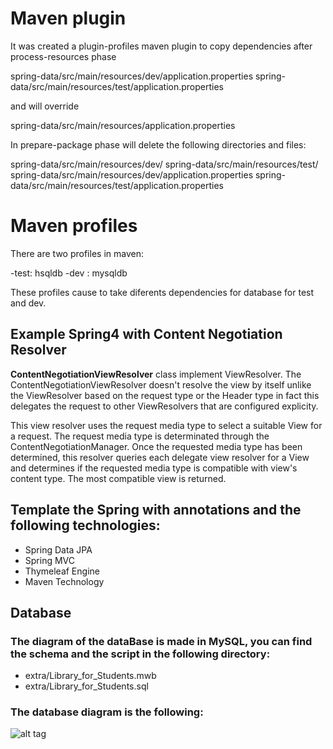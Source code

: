 # Maven plugin

It was created a plugin-profiles maven plugin to copy dependencies after process-resources phase

spring-data/src/main/resources/dev/application.properties
spring-data/src/main/resources/test/application.properties

and will override

spring-data/src/main/resources/application.properties


In prepare-package phase will delete the following directories and files:

spring-data/src/main/resources/dev/
spring-data/src/main/resources/test/
spring-data/src/main/resources/dev/application.properties
spring-data/src/main/resources/test/application.properties

# Maven profiles

There are two profiles in maven:

-test: hsqldb
-dev : mysqldb

These profiles cause to take diferents dependencies for database for test and dev.

## Example Spring4 with Content Negotiation Resolver

**ContentNegotiationViewResolver** class implement ViewResolver. The ContentNegotiationViewResolver doesn't resolve the view by itself unlike the ViewResolver based on the request type or the Header type in fact this delegates the request to other ViewResolvers that are configured explicity.

This view resolver uses the request media type to select a suitable View for a request. The request media type is determinated through the ContentNegotiationManager. Once the requested media type has been determined, this resolver queries each delegate view resolver for a View and determines if the requested media type is compatible with view's content type. The most compatible view is returned.

## Template the Spring with annotations and the following technologies:

- Spring Data JPA
- Spring MVC
- Thymeleaf Engine
- Maven Technology


## Database

### The diagram of the dataBase is made in MySQL, you can find the schema and the script in the following directory:

- extra/Library_for_Students.mwb
- extra/Library_for_Students.sql

### The database diagram is the following:

![alt tag](extra/libraryDB.png)
